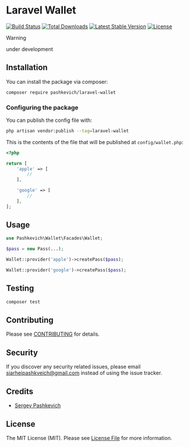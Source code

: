 # Laravel Wallet

<a href="https://github.com/siarheipashkevich/laravel-wallet/actions"><img src="https://github.com/siarheipashkevich/laravel-wallet/workflows/tests/badge.svg" alt="Build Status"></a>
<a href="https://packagist.org/packages/pashkevich/laravel-wallet"><img src="https://img.shields.io/packagist/dt/pashkevich/laravel-wallet" alt="Total Downloads"></a>
<a href="https://packagist.org/packages/pashkevich/laravel-wallet"><img src="https://img.shields.io/packagist/v/pashkevich/laravel-wallet" alt="Latest Stable Version"></a>
<a href="https://packagist.org/packages/pashkevich/laravel-wallet"><img src="https://img.shields.io/packagist/l/pashkevich/laravel-wallet" alt="License"></a>

> [!WARNING]
> under development

## Installation

You can install the package via composer:

```bash
composer require pashkevich/laravel-wallet
```

### Configuring the package

You can publish the config file with:

```bash
php artisan vendor:publish --tag=laravel-wallet
```

This is the contents of the file that will be published at `config/wallet.php`:

```php
<?php

return [
    'apple' => [
        //
    ],

    'google' => [
        //
    ],
];
```

## Usage

```php
use Pashkevich\Wallet\Facades\Wallet;

$pass = new Pass(...);

Wallet::provider('apple')->createPass($pass);

Wallet::provider('google')->createPass($pass);
```

## Testing

``` bash
composer test
```

## Contributing

Please see [CONTRIBUTING](CONTRIBUTING.md) for details.

## Security

If you discover any security related issues, please email siarheipashkveich@gmail.com instead of using the issue
tracker.

## Credits

- [Sergey Pashkevich](https://github.com/siarheipashkevich)

## License

The MIT License (MIT). Please see [License File](LICENSE.md) for more information.
